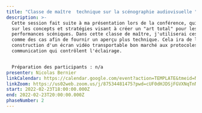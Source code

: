 ```yaml
---
title: "Classe de maître  technique sur la scénographie audiovisuelle "
description: >-
  Cette session fait suite à ma présentation lors de la conférence, qui portait
  sur les concepts et stratégies visant à créer un "art total" pour les
  performances scéniques. Dans cette classe de maître, j'utiliserai ces exemples
  comme des cas afin de fournir un aperçu plus technique. Cela ira de la
  construction d'un écran vidéo transportable bon marché aux protocoles de
  communication qui contrôlent l'éclairage.


  Préparation des participants : n/a
presenter: Nicolas Bernier
linkCalendar: https://calendar.google.com/event?action=TEMPLATE&tmeid=NDJhYnVmNDRoMDdwMmllaHAxYmxncnNrbWwgY19tcnJybXZ0ZWhqcThyc3A2ajJmdHVjbGJyc0Bn&tmsrc=c_mrrrmvtehjq8rsp6j2ftuclbrs%40group.calendar.google.com
linkZoom: https://us02web.zoom.us/j/87534481475?pwd=cUF0dHJDSjFGVXNqTnNiNm9HSC9NUT09
start: 2022-02-23T18:00:00.000Z
end: 2022-02-23T20:00:00.000Z
phaseNumber: 2
---
```

